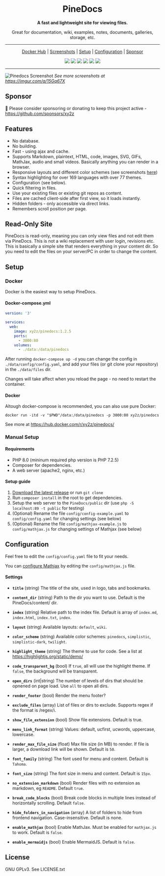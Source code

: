 <div align="center">

# PineDocs

**A fast and lightweight site for viewing files.**

Great for documentation, wiki, examples, notes, documents, galleries, storage, etc.

---

[Docker Hub](https://hub.docker.com/r/xy2z/pinedocs/) | [Screenshots](https://imgur.com/a/15Gq67X) | [Setup](#setup) | [Configuration](#configuration) | [Sponsor](https://github.com/sponsors/xy2z)

<p align="center">
  <a href="https://github.com/xy2z/PineDocs/releases"><img src="https://img.shields.io/github/v/release/xy2z/pinedocs?style=flat-square&include_prereleases&sort=semver"></a>
  <a href="https://hub.docker.com/r/xy2z/pinedocs"><img src="https://img.shields.io/docker/pulls/xy2z/pinedocs?style=flat-square"></a>
  <a href="https://hub.docker.com/r/xy2z/pinedocs"><img src="https://img.shields.io/docker/cloud/build/xy2z/pinedocs?style=flat-square"></a>
  <a href="https://github.com/xy2z/PineDocs/blob/master/LICENSE.txt"><img src="https://img.shields.io/github/license/xy2z/pinedocs?style=flat-square&color=blue"></a>
  <a href="https://github.com/xy2z/PineDocs/graphs/contributors"><img src="https://img.shields.io/github/contributors/xy2z/pinedocs?style=flat-square"></a>
  <a href="https://github.com/xy2z/PineDocs/issues?q=is%3Aopen+is%3Aissue+label%3A%22help+wanted%22"><img src="https://img.shields.io/github/issues/xy2z/pinedocs/help%20wanted?label=help%20wanted%20issues&style=flat-square&color=f26222"></a>
</p>

---

</div>

![Pinedocs Screenshot](https://i.imgur.com/m0EC4U6.png)
_See more screenshots at https://imgur.com/a/15Gq67X_


## Sponsor
💚 Please consider sponsoring or donating to keep this project active - https://github.com/sponsors/xy2z


## Features

- No database.
- No building.
- Fast - using ajax and cache.
- Supports Markdown, plaintext, HTML, code, images, SVG, GIFs, MathJax, audio and small videos. Basically anything you can render in a browser.
- Responsive layouts and different color schemes (see screenshots [here](https://imgur.com/a/15Gq67X))
- Syntax highlighting for over 169 languages with over 77 themes.
- Configuration (see below).
- Quick filtering in files.
- Use your existing files or existing git repos as content.
- Files are cached client-side after first view, so it loads instantly.
- Hidden folders - only accessible via direct links.
- Remembers scroll position per page.


## Read-Only Site
PineDocs is read-only, meaning you can only view files and not edit them via PineDocs. This is not a wiki replacement with user login, revisions etc. This is basically a simple site that renders everything in your content dir. So you need to edit the files on your server/PC in order to change the content.


## Setup

### Docker

Docker is the easiest way to setup PineDocs.

#### Docker-compose.yml
```yaml
version: '3'

services:
  web:
    image: xy2z/pinedocs:1.2.5
    ports:
      - 3000:80
    volumes:
      - ./data:/data/pinedocs
```

After running `docker-compose up -d` you can change the config in `./data/config/config.yaml`, and add your files (or git clone your repository) in the `./data/files` dir.

Changes will take affect when you reload the page - no need to restart the container.

#### Docker

Altough docker-compose is recommended, you can also use pure Docker:

`docker run -itd -v "$PWD"/data:/data/pinedocs -p 3000:80 xy2z/pinedocs`

See more at https://hub.docker.com/r/xy2z/pinedocs/

### Manual Setup

#### Requirements

- PHP 8.0 (mininum required php version is PHP 7.2.5)
- Composer for dependencies.
- A web server (apache2, nginx, etc.)

#### Setup guide

1. [Download the latest release](https://github.com/xy2z/PineDocs/releases) or run `git clone`
1. Run `composer install` in the root to get dependencies.
1. Setup the web server to the `PineDocs/public` dir (use `php -S localhost:89 -t public` for testing)
1. (Optional) Rename the file `config/config-example.yaml` to `config/config.yaml` for changing settings (see below)
1. (Optional) Rename the file `config/mathjax-example.js` to `config/mathjax.js` for changing settings of Mathjax (see below)


## Configuration

Feel free to edit the `config/config.yaml` file to fit your needs.

You can [configure Mathjax](https://docs.mathjax.org/en/latest/options/index.html#configuring-mathjax-1) by editing the `config/mathjax.js` file.


#### Settings

- **`title`** (string) The title of the site, used in logo, tabs and bookmarks.

- **`content_dir`** (string) Path to the dir you want to use. Default is the PineDocs/content/ dir.

- **`index`** (string) Relative path to the index file. Default is array of `index.md`, `index.html`, `index.txt`, `index`.

- **`layout`** (string) Available layouts: `default`, `wiki`.

- **`color_scheme`** (string) Available color schemes: `pinedocs`, `simplistic`, `simplistic-dark`, `twilight`.

- **`highlight_theme`** (string) The theme to use for code. See a list at https://highlightjs.org/static/demo/

- **`code_transparent_bg`** (bool) If `true`, all will use the highlight theme. If `false`, the background will be transparent.

- **`open_dirs`** (int|string) The number of levels of dirs that should be opnened on page load. Use `all` to open all dirs.

- **`render_footer`** (bool) Render the menu footer?

- **`exclude_files`** (array) List of files or dirs to exclude. Supports regex if the format is /regex/i.

- **`show_file_extension`** (bool) Show file extensions. Default is true.

- **`menu_link_format`** (string) Values: default, ucfirst, ucwords, uppercase, lowercase.

- **`render_max_file_size`** (float) Max file size (in MB) to render. If file is larger, a download link will be shown. Default is `50`.

- **`font_family`** (string) The font used for menu and content. Default is `Tahoma`.

- **`font_size`** (string) The font size in menu and content. Default is `15px`.

- **`no_extension_markdown`** (bool) Render files with no extension as markdown, eg `README`. Default `true`.

- **`break_code_blocks`** (bool) Break code blocks in multiple lines instead of horizontally scrolling. Default `false`.

- **`hide_folders_in_navigation`** (array) A list of folders to hide from frontend navigation. Case-insensitive. Default is none.

- **`enable_mathjax`** (bool) Enable MathJax. Must be enabled for `mathjax.js` to work. Default is `false`.

- **`enable_mermaidjs`** (bool) Enable MermaidJS. Default is `false`.

## License

GNU GPLv3. See LICENSE.txt
